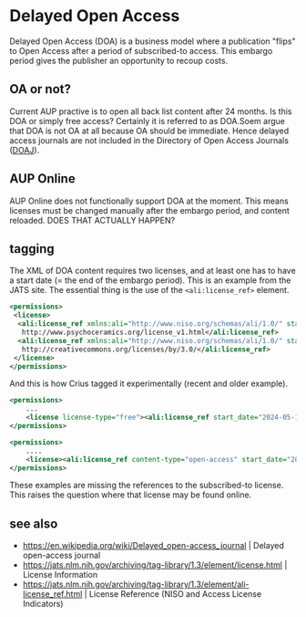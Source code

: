 # Delayed Open Access

Delayed Open Access (DOA) is a business model where a publication "flips" to Open Access after a period of subscribed-to access. This embargo period gives the publisher an opportunity to recoup costs.

## OA or not?
Current AUP practive is to open all back list content after 24 months. Is this DOA or simply free access? Certainly it is referred to as DOA.Soem argue that DOA is not OA at all because OA should be immediate. Hence delayed access journals are not included in the Directory of Open Access Journals ([DOAJ](https://doaj.org/)).

## AUP Online
AUP Online does not functionally support DOA at the moment. This means licenses must be changed manually after the embargo period, and content reloaded. DOES THAT ACTUALLY HAPPEN?

## tagging
The XML of DOA content requires two licenses, and at least one has to have a start date (= the end of the embargo period). This is an example from the JATS site. The essential thing is the use of the `<ali:license_ref>` element.

```xml
<permissions>
 <license>
  <ali:license_ref xmlns:ali="http://www.niso.org/schemas/ali/1.0/" start_date="2014-02-03">
   http://www.psychoceramics.org/license_v1.html</ali:license_ref>
  <ali:license_ref xmlns:ali="http://www.niso.org/schemas/ali/1.0/" start_date="2015-02-03">
   http://creativecommons.org/licenses/by/3.0/</ali:license_ref>
 </license>
</permissions>
```
 

And this is how Crius tagged it experimentally (recent and older example).

```xml
<permissions>
    ...
    <license license-type="free"><ali:license_ref start_date="2024-05-15"></ali:license_ref></license>
</permissions>
```

```xml
<permissions>
    ....
    <license><ali:license_ref content-type="open-access" start_date="2023-07-05" xmlns:ali="http://www.niso.org/schemas/ali/1.0/">https://creativecommons.org/licenses/by-nc-nd/4.0/</ali:license_ref></license>
</permissions>
```

These examples are missing the references to the subscribed-to license. This raises the question where that license may be found online. 
 
<!--
<license license-type="" 
    <license-p 
        <graphic 
            CDATA 
            <ext-link 

 

JATS zegt: 

<license @license-type @xlink-href (link naar CC) 
    <license-p> 

Wat maakt dit uit? 
-->

## see also
- https://en.wikipedia.org/wiki/Delayed_open-access_journal | Delayed open-access journal
- https://jats.nlm.nih.gov/archiving/tag-library/1.3/element/license.html | License Information
- https://jats.nlm.nih.gov/archiving/tag-library/1.3/element/ali-license_ref.html | License Reference (NISO and Access License Indicators)

